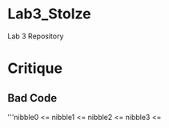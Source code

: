 Lab3_Stolze
===========

Lab 3 Repository

# Critique

## Bad Code 
 '''nibble0 <= 
nibble1 <= 
nibble2 <= 
nibble3 <= 

